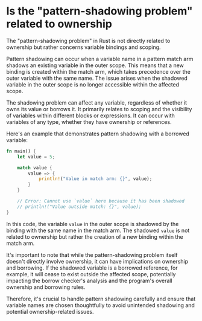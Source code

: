 # Is the "pattern-shadowing problem" related to ownership

The "pattern-shadowing problem" in Rust is not directly related to ownership but rather concerns variable bindings and scoping.

Pattern shadowing can occur when a variable name in a pattern match arm shadows an existing variable in the outer scope. This means that a new binding is created within the match arm, which takes precedence over the outer variable with the same name. The issue arises when the shadowed variable in the outer scope is no longer accessible within the affected scope.

The shadowing problem can affect any variable, regardless of whether it owns its value or borrows it. It primarily relates to scoping and the visibility of variables within different blocks or expressions. It can occur with variables of any type, whether they have ownership or references.

Here's an example that demonstrates pattern shadowing with a borrowed variable:

```rust
fn main() {
    let value = 5;

    match value {
        value => {
            println!("Value in match arm: {}", value);
        }
    }

    // Error: Cannot use `value` here because it has been shadowed
    // println!("Value outside match: {}", value);
}
```

In this code, the variable `value` in the outer scope is shadowed by the binding with the same name in the match arm. The shadowed `value` is not related to ownership but rather the creation of a new binding within the match arm.

It's important to note that while the pattern-shadowing problem itself doesn't directly involve ownership, it can have implications on ownership and borrowing. If the shadowed variable is a borrowed reference, for example, it will cease to exist outside the affected scope, potentially impacting the borrow checker's analysis and the program's overall ownership and borrowing rules.

Therefore, it's crucial to handle pattern shadowing carefully and ensure that variable names are chosen thoughtfully to avoid unintended shadowing and potential ownership-related issues.